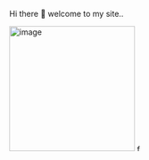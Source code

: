 <marque>Hi there 👋 welcome to my site..</marque>
<!--
**wildanharunalrasyid-ctrl/wildanharunalrasyid-ctrl** is a ✨ _special_ ✨ repository because its `README.md` (this file) appears on your GitHub profile.

Here are some ideas to get you started:

- 🔭 I’m currently working on ...
- 🌱 I’m currently learning ...
- 👯 I’m looking to collaborate on ...
- 🤔 I’m looking for help with ...
- 💬 Ask me about ...
- 📫 How to reach me: ...
- 😄 Pronouns: ...
- ⚡ Fun fact: ...
-->
<div class="card-body">
    <div class="container mt-5">
         <img width="225" height="225" alt="image" src="https://github.com/user-attachments/assets/2c467030-8dd2-4fa8-951c-728a57b8ce84" />
        <img src="https://media0.giphy.com/media/v1.Y2lkPTc5MGI3NjExenBtcm9uMm4zM2VnZ2o4NzhwdG4xZmNrdmVjeDFzOXQ5OGI5NGZsbSZlcD12MV9pbnRlcm5hbF9naWZfYnlfaWQmY3Q9Zw/LViPJi92JjYzkBmIkX/giphy.gif" width="12rem" alt="full image" >
   </div>
</div>
  
